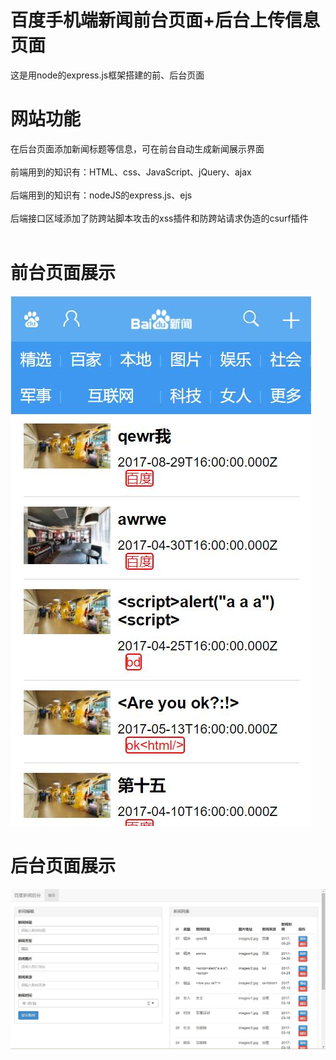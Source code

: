 # 百度手机端新闻前台页面+后台上传信息页面
这是用node的express.js框架搭建的前、后台页面
# 网站功能
在后台页面添加新闻标题等信息，可在前台自动生成新闻展示界面<br><br>
前端用到的知识有：HTML、css、JavaScript、jQuery、ajax<br><br>
后端用到的知识有：nodeJS的express.js、ejs<br><br>
后端接口区域添加了防跨站脚本攻击的xss插件和防跨站请求伪造的csurf插件<br><br>
# 前台页面展示
![image text](https://github.com/Boboyag/baidu-news/blob/master/public/images/6.jpg)
# 后台页面展示
![image text](https://github.com/Boboyag/baidu-news/blob/master/public/images/5.jpg)
